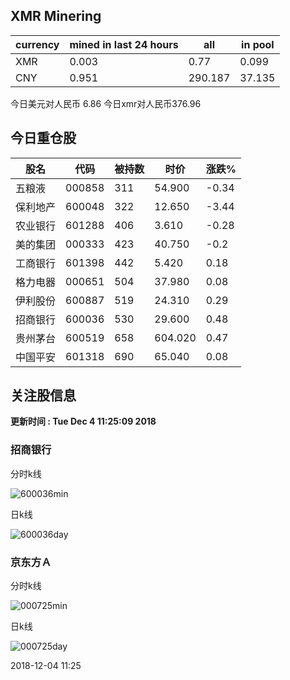 ## XMR Minering

|currency|mined in last 24 hours|all|in pool|
|---|---|---|---|
|XMR|0.003|0.77|0.099|
|CNY|0.951|290.187|37.135|

今日美元对人民币 6.86	今日xmr对人民币376.96


## 今日重仓股 

|股名|代码|被持数|时价|涨跌%|
|---|---|---|---|---|
|五粮液|000858|311|54.900|-0.34|
|保利地产|600048|322|12.650|-3.44|
|农业银行|601288|406|3.610|-0.28|
|美的集团|000333|423|40.750|-0.2|
|工商银行|601398|442|5.420|0.18|
|格力电器|000651|504|37.980|0.08|
|伊利股份|600887|519|24.310|0.29|
|招商银行|600036|530|29.600|0.48|
|贵州茅台|600519|658|604.020|0.47|
|中国平安|601318|690|65.040|0.08|

## 关注股信息
**更新时间 : Tue Dec  4 11:25:09 2018**
### 招商银行 
分时k线

![600036min](http://image.sinajs.cn/newchart/min/n/sh600036.gif)

日k线

![600036day](http://image.sinajs.cn/newchart/daily/n/sh600036.gif)

### 京东方Ａ 
分时k线

![000725min](http://image.sinajs.cn/newchart/min/n/sz000725.gif)

日k线

![000725day](http://image.sinajs.cn/newchart/daily/n/sz000725.gif)

2018-12-04 11:25